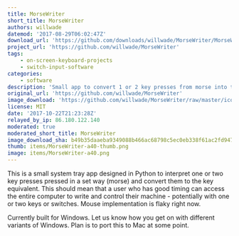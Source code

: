 ```yaml
---
title: MorseWriter
short_title: MorseWriter
authors: willwade
datemod: '2017-08-29T06:02:47Z'
download_url: 'https://github.com/downloads/willwade/MorseWriter/MorseWriterv2.zip'
project_url: 'https://github.com/willwade/MorseWriter'
tags:
    - on-screen-keyboard-projects
    - switch-input-software
categories:
    - software
description: 'Small app to convert 1 or 2 key presses from morse into text and keyboard-mapped keys'
original_url: 'https://github.com/willwade/MorseWriter'
image_download: 'https://github.com/willwade/MorseWriter/raw/master/icon.png'
license: MIT
date: '2017-10-22T21:23:28Z'
relayed_by_ip: 86.180.122.140
moderated: true
moderated_short_title: MorseWriter
image_download_sha: b49b35daaeba9349088b466ac68798c5ec0eb338f61ac2fd9475b29b5f8bc0f4
thumb: items/MorseWriter-a40-thumb.png
image: items/MorseWriter-a40.png
---
```

This is a small system tray app designed in Python to interpret one or two key presses pressed in a set way (morse) and convert them to the key equivalent. This should mean that a user who has good timing can access the entire computer to write and control their machine - potentially with one or two keys or switches. Mouse implementation is flaky right now.

Currently built for Windows. Let us know how you get on with different variants of Windows. Plan is to port this to Mac at some point.

